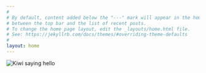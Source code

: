 ```yaml
---
#
# By default, content added below the "---" mark will appear in the home page
# between the top bar and the list of recent posts.
# To change the home page layout, edit the _layouts/home.html file.
# See: https://jekyllrb.com/docs/themes/#overriding-theme-defaults
#
layout: home
---
```

![Kiwi saying hello](https://ies-rafael-alberti.github.io/gameoff2023/assets/images/kiwipw.jpg)
